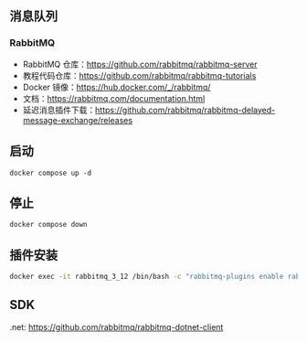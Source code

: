 ## 消息队列

### RabbitMQ

- RabbitMQ 仓库：https://github.com/rabbitmq/rabbitmq-server
- 教程代码仓库：https://github.com/rabbitmq/rabbitmq-tutorials
- Docker 镜像：https://hub.docker.com/_/rabbitmq/
- 文档：https://rabbitmq.com/documentation.html
- 延迟消息插件下载：https://github.com/rabbitmq/rabbitmq-delayed-message-exchange/releases

## 启动

`docker compose up -d`

## 停止

`docker compose down`

## 插件安装

```sh
docker exec -it rabbitmq_3_12 /bin/bash -c "rabbitmq-plugins enable rabbitmq_delayed_message_exchange"
```

## SDK

.net: https://github.com/rabbitmq/rabbitmq-dotnet-client
